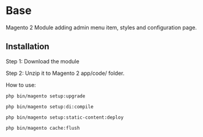 
# Base

Magento 2 Module adding admin menu item, styles and configuration page.

## Installation

Step 1: Download the module

Step 2: Unzip it to Magento 2 app/code/ folder.

How to use:

```
php bin/magento setup:upgrade
```
```
php bin/magento setup:di:compile
```
```
php bin/magento setup:static-content:deploy
```
```
php bin/magento cache:flush
```
